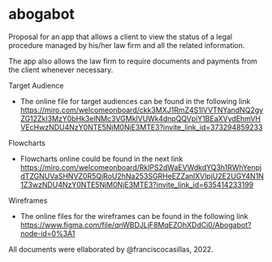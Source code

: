 # abogabot
Proposal for an app that allows a client to view the status of a legal procedure managed by his/her law firm and all the related information. 

The app also allows the law firm to require documents and payments from the client whenever necessary.

Target Audience
* The online file for target audiences can be found in the following link 
https://miro.com/welcomeonboard/ckk3MXJ1RmZ4S1lVVTNYandNQ2gyZG12ZkI3MzY0bHk3elNMc3VGMklVUWk4dnpQQVpiY1BEaXVydEhmVHVEcHwzNDU4NzY0NTE5NjM0NjE3MTE3?invite_link_id=373294859233

Flowcharts
* Flowcharts online could be found in the next link
https://miro.com/welcomeonboard/RklPS2dWaEVWdkdYQ3h1RWhYenpjdTZGNUVaSHNVZ0R5QjRoU2hNa253SGRHeEZZanlXVlpjU2E2UGY4N1N1Z3wzNDU4NzY0NTE5NjM0NjE3MTE3?invite_link_id=635414233199

Wireframes
* The online files for the wireframes can be found in the following link 
https://www.figma.com/file/qnWBDJLjF8MqEZOhXDdCi0/Abogabot?node-id=0%3A1

All documents were ellaborated by @franciscocasillas, 2022.




